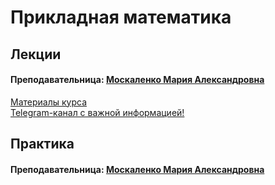 # Прикладная математика

## Лекции

#### Преподавательница: [Москаленко Мария Александровна](https://isu.ifmo.ru/pls/apex/f?p=2143:3:104182956996707::NO::PID:151538)

[Материалы курса](http://mathdep.ifmo.ru/app_math_3/)   
[Telegram-канал с важной информацией!](https://t.me/joinchat/IeGCs5qKWRSifE53)

## Практика

#### Преподавательница: [Москаленко Мария Александровна](https://isu.ifmo.ru/pls/apex/f?p=2143:3:104182956996707::NO::PID:151538)

